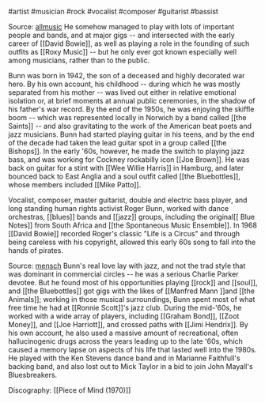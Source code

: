 #artist #musician #rock #vocalist #composer #guitarist #bassist

Source: [allmusic](https://www.allmusic.com/artist/roger-bunn-mn0001614978/biography)
He somehow managed to play with lots of important people and bands, and at major gigs -- and intersected with the early career of [[David Bowie]], as well as playing a role in the founding of such outfits as [[Roxy Music]] -- but he only ever got known especially well among musicians, rather than to the public.

Bunn was born in 1942, the son of a deceased and highly decorated war hero. By his own account, his childhood -- during which he was mostly separated from his mother -- was lived out either in relative emotional isolation or, at brief moments at annual public ceremonies, in the shadow of his father's war record. By the end of the 1950s, he was enjoying the skiffle boom -- which was represented locally in Norwich by a band called [[the Saints]] -- and also gravitating to the work of the American beat poets and jazz musicians. Bunn had started playing guitar in his teens, and by the end of the decade had taken the lead guitar spot in a group called [[the Bishops]]. In the early '60s, however, he made the switch to playing jazz bass, and was working for Cockney rockabilly icon [[Joe Brown]]. He was back on guitar for a stint with [[Wee Willie Harris]] in Hamburg, and later bounced back to East Anglia and a soul outfit called [[the Bluebottles]], whose members included [[Mike Patto]].

Vocalist, composer, master guitarist, double and electric bass player, and long standing human rights activist Roger Bunn, worked with dance orchestras, [[blues]] bands and [[jazz]] groups, including the original[[ Blue Notes]] from South Africa and [[the Spontaneous Music Ensemble]]. In 1968 [[David Bowie]] recorded Roger's classic "Life is a Circus" and through being careless with his copyright, allowed this early 60s song to fall into the hands of pirates.

Source: [mensch](http://www.mensch.net/rogerbunn/)
Bunn's real love lay with jazz, and not the trad style that was dominant in commercial circles -- he was a serious Charlie Parker devotee. But he found most of his opportunities playing [[rock]] and [[soul]], and [[the Bluebottles]] got gigs with the likes of [[Manfred Mann ]]and [[the Animals]]; working in those musical surroundings, Bunn spent most of what free time he had at [[Ronnie Scott]]'s jazz club. During the mid-'60s, he worked with a wide array of players, including [[Graham Bond]], [[Zoot Money]], and [[Joe Harriott]], and crossed paths with [[Jimi Hendrix]]. By his own account, he also used a massive amount of recreational, often hallucinogenic drugs across the years leading up to the late '60s, which caused a memory lapse on aspects of his life that lasted well into the 1980s. He played with the Ken Stevens dance band and in Marianne Faithfull's backing band, and also lost out to Mick Taylor in a bid to join John Mayall's Bluesbreakers. 

Discography:
[[Piece of Mind (1970)]]